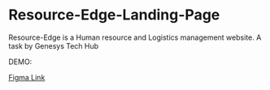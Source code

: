 # Resource-Edge-Landing-Page
Resource-Edge is a Human resource and Logistics management website. A task by Genesys Tech Hub

DEMO: 

[Figma Link](https://www.figma.com/file/aZBjlwJ8fAiUTCJnss6kpS/Learnable-21'-STest)

